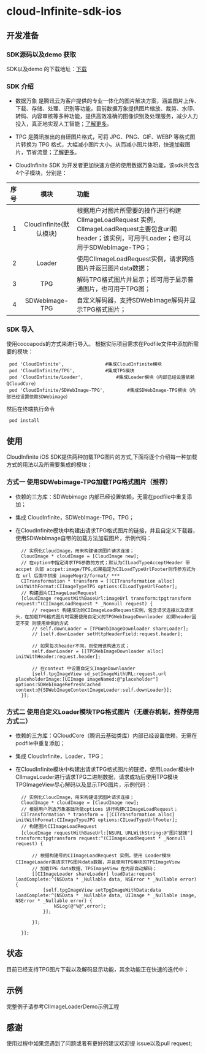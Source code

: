 # cloud-Infinite-sdk-ios
## 开发准备

### SDK源码以及demo 获取

SDK以及demo 的下载地址：[下载](https://github.com/tencentyun/cloud-Infinite-sdk-ios.git)

### SDK 介绍
* 数据万象 是腾讯云为客户提供的专业一体化的图片解决方案，涵盖图片上传、下载、存储、处理、识别等功能，目前数据万象提供图片缩放、裁剪、水印、转码、内容审核等多种功能，提供高效准确的图像识别及处理服务，减少人力投入，真正地实现人工智能；[了解更多](https://cloud.tencent.com/document/product/460/36540)。

* TPG 是腾讯推出的自研图片格式，可将 JPG、PNG、GIF、WEBP 等格式图片转换为 TPG 格式，大幅减小图片大小。从而减小图片体积，快速加载图片，节省流量；[了解更多](https://cloud.tencent.com/document/product/460/43680)。

* CloudInfinite SDK 为开发者更加快速方便的使用数据万象功能，该sdk共包含4个子模块，分别是：

序号|模块|功能
--:|:--:|:--
1|CloudInfinite(默认模块)|根据用户对图片所需要的操作进行构建 CIImageLoadRequest 实例，CIImageLoadRequest主要包含url和header；该实例，可用于Loader；也可以用于SDWebImage-TPG；
2|Loader |使用CIImageLoadRequest实例，请求网络图片并返回图片data数据；
3|TPG|解码TPG格式图片并显示；即可用于显示普通图片，也可用于TPG图；
4|SDWebImage-TPG|自定义解码器，支持SDWebImage解码并显示TPG格式图片；

### SDK 导入
使用cocoapods的方式来进行导入。
根据实际项目需求在Podfile文件中添加所需要的模块：

~~~
 pod 'CloudInfinite',				#集成CloudInfinite模块
 pod 'CloudInfinite/TPG',			#集成TPG模块       
 pod 'CloudInfinite/Loader', 			#集成Loader模块（内部已经设置依赖QCloudCore）
 pod 'CloudInfinite/SDWebImage-TPG', 		#集成SDWebImage-TPG模块（内部已经设置依赖SDWebimage）
~~~
然后在终端执行命令
~~~
 pod install 
~~~

## 使用
CloudInfinite iOS SDK提供两种加载TPG图片的方式,下面将逐个介绍每一种加载方式的用法以及所需要集成的模块；

### 方式一 使用SDWebimage-TPG加载TPG格式图片（推荐）
* 依赖的三方库：SDWebimage 内部已经设置依赖，无需在podfile中重复添加；
* 集成 CloudInfinite，SDWebImage-TPG，TPG；

* 在CloudInfinite模块中构建出请求TPG格式图片的链接，并且自定义下载器，使用SDWebImage自带的加载方法加载图片，示例代码：

        // 实例化CloudImage，用来构建请求图片请求连接；
        CloudImage * cloudImage = [CloudImage new];
        // 在option中指定请求TPG参数的方式；默认为CILoadTypeAcceptHeader 带 accpet 头部 accpet:image/TPG,如果指定为CILoadTypeUrlFooter则传参方式为在 url 后面中拼接 imageMogr2/format/ ***
        CITransformation * transform = [[CITransformation alloc] initWithFormat:CIImageTypeTPG options:CILoadTypeUrlFooter];
        // 构建图片CIImageLoadRequest
        [cloudImage requestWithBaseUrl:imageUrl transform:tpgtransform request:^(CIImageLoadRequest * _Nonnull request) {
            // request 构建成功的CIImageLoadRequest实例，包含请求连接以及请求头，在加载TPG格式图片时需要使用自定义的TPGWebImageDownloader 如果header固定不变 则使用单例的方式
            // self.downLoader = [TPGWebImageDownloader shareLoader];
            // [self.downLoader setHttpHeaderField:request.header];
            
            // 如果每次header不同，则使用该构造方式；
            self.downLoader = [[TPGWebImageDownloader alloc] initWithHeader:request.header];

            // 在context 中设置自定义ImageDownloader
            [self.tpgImageView sd_setImageWithURL:request.url placeholderImage:[UIImage imageNamed:@"placeholder"] options:SDWebImageRefreshCached context:@{SDWebImageContextImageLoader:self.downLoader}];
        }];


### 方式二 使用自定义Loader模块TPG格式图片（无缓存机制，推荐使用方式二）
* 依赖的三方库：QCloudCore（腾讯云基础类库）内部已经设置依赖，无需在podfile中重复添加；
* 集成 CloudInfinite，Loader，TPG；
* 在CloudInfinite模块中构建出请求TPG格式图片的链接，使用Loader模块中CIImageLoader进行请求TPG二进制数据，请求成功后使用TPG模块TPGImageView尽心解码以及显示TPG图片，示例代码：


        // 实例化CloudImage，用来构建请求图片请求连接；
        CloudImage * cloudImage = [CloudImage new];
        // 根据用户所选万象基础功能options 进行构建CIImageLoadRequest；
        CITransformation * transform = [[CITransformation alloc] initWithFormat:CIImageTypeJPG options:CILoadTypeUrlFooter];
        // 构建图片CIImageLoadRequest
        [cloudImage requestWithBaseUrl:[NSURL URLWithString:@"图片链接"] transform:tpgtransform request:^(CIImageLoadRequest * _Nonnull request) {

            // 根据构建号的CIImageLoadRequest 实例，使用 Loader模块CIImageLoader类请求TPG图片data数据，并且使用TPG模块的TPGImageView
            // 加载TPG data数据，TPGImageView 在内部自动解码；
            [[CIImageLoader shareLoader] loadData:request loadComplete:^(NSData * _Nullable data, NSError * _Nullable error) {
                [self.tpgImageView setTpgImageWithData:data loadComplete:^(NSData * _Nullable data, UIImage * _Nullable image, NSError * _Nullable error) {
                    NSLog(@"%@",error);
                }];
                
            }];        

        }];

## 状态

目前已经支持TPG图片下载以及解码显示功能，其余功能正在快速的迭代中；

## 示例
完整例子请参考CIImageLoaderDemo示例工程

## 感谢
使用过程中如果您遇到了问题或者有更好的建议欢迎提 issue以及pull request;